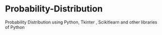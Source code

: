# Probability-Distribution
Probability Distribution using Python, Tkinter , Scikitlearn and other libraries of Python
